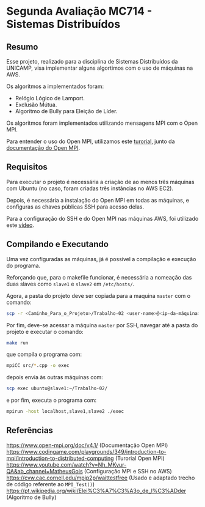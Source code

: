 # Segunda Avaliação MC714 - Sistemas Distribuídos

## Resumo

Esse projeto, realizado para a disciplina de Sistemas Distribuídos da UNICAMP, visa implementar alguns algortimos com o uso de máquinas na AWS. 

Os algoritmos a implementados foram:

* Relógio Lógico de Lamport.
* Exclusão Mútua.
* Algoritmo de Bully para Eleição de Líder.

Os algoritmos foram implementados utilizando mensagens MPI com o Open MPI.

Para entender o uso do Open MPI, utilizamos este [turorial](https://www.codingame.com/playgrounds/349/introduction-to-mpi/introduction-to-distributed-computing), junto da [documentação do Open MPI](https://www.open-mpi.org/doc/v4.1/).

## Requisitos

Para executar o projeto é necessária a criação de ao menos três máquinas com Ubuntu (no caso, foram criadas três instâncias no AWS EC2).

Depois, é necessária a instalação do Open MPI em todas as máquinas, e configuras as chaves públicas SSH para acesso delas.

Para a configuração do SSH e do Open MPI nas máquinas AWS, foi utilizado este [vídeo](https://www.youtube.com/watch?v=Nh_MKvur-QA&ab_channel=MatheusGois).

## Compilando e Executando

Uma vez configuradas as máquinas, já é possível a compilação e execução do programa.

Reforçando que, para o makefile funcionar, é necessária a nomeação das duas slaves como `slave1` e `slave2` em `/etc/hosts/`.

Agora, a pasta do projeto deve ser copiada para a maquina `master` com o comando:
```sh
scp -r <Caminho_Para_o_Projeto>/Trabalho-02 <user-name>@<ip-da-máquina>:~
```

Por fim, deve-se acessar a máquina `master` por SSH, navegar até a pasta do projeto e executar o comando:
```sh
make run
```
que compila o programa com:
```sh
mpiCC src/*.cpp -o exec
```	

depois envia às outras máquinas com:
```sh
scp exec ubuntu@slave1:~/Trabalho-02/
```

e por fim, executa o programa com:
```sh
mpirun -host localhost,slave1,slave2 ./exec
```

## Referências
https://www.open-mpi.org/doc/v4.1/ (Documentação Open MPI)
https://www.codingame.com/playgrounds/349/introduction-to-mpi/introduction-to-distributed-computing (Turorial Open MPI)
https://www.youtube.com/watch?v=Nh_MKvur-QA&ab_channel=MatheusGois (Configuração MPI e SSH no AWS)
https://cvw.cac.cornell.edu/mpip2p/waittestfree (Usado e adaptado trecho de código referente ao `MPI_Test()`)
https://pt.wikipedia.org/wiki/Elei%C3%A7%C3%A3o_de_l%C3%ADder (Algoritmo de Bully)

